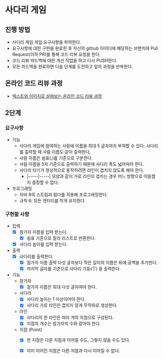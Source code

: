 # 사다리 게임

## 진행 방법

* 사다리 게임 게임 요구사항을 파악한다.
* 요구사항에 대한 구현을 완료한 후 자신의 github 아이디에 해당하는 브랜치에 Pull Request(이하 PR)를 통해 코드 리뷰 요청을 한다.
* 코드 리뷰 피드백에 대한 개선 작업을 하고 다시 PUSH한다.
* 모든 피드백을 완료하면 다음 단계를 도전하고 앞의 과정을 반복한다.

## 온라인 코드 리뷰 과정

* [텍스트와 이미지로 살펴보는 온라인 코드 리뷰 과정](https://github.com/nextstep-step/nextstep-docs/tree/master/codereview)

## 2단계

### 요구사항

- 기능
  - 사다리 게임에 참여하는 사람에 이름을 최대 5 글자까지 부여할 수 있다. 사다리를 출력할 때 사람 이름도 같이 출력한다.
  - 사람 이름은 쉼표(,)를 기준으로 구분한다.
  - 사람 이름을 5자 기준으로 출력하기 때문에 사다리 폭도 넓어져야 한다.
  - 사다리 타기가 정상적으로 동작하려면 라인이 겹치지 않도록 해야 한다.
    - |-----|-----| 모양과 같이 가로 라인이 겹치는 경우 어느 방향으로 이동할지 결정할 수 없다.
- 프로그래밍
  - 자바 8의 스트림과 람다를 적용해 프로그래밍한다.
  - 규칙 6: 모든 엔티티를 작게 유지한다.

### 구현할 사항

- 입력
  - [x] 참가자 이름을 입력 받는다.
    - [x] 쉼표 기준으로 잘라 리스트로 반환한다.
  - [x] 사다리 높이를 입력 받는다.
- 출력
  - [x] 사다리를 출력한다.
    - [x] 참가자 이름 출력 다섯 글자보다 작은 길이의 이름은 뒤에 공백을 추가한다.
    - [x] 마지막 글자를 기준으로 사다리 기둥('|') 을 출력한다.
- 기능
  - 참가자
    - [x] 참가자 이름은 최대 다섯 글자여야 한다.
  - 사다리
    - [x] 사다리 높이는 1 이상이어야 한다.
    - [x] 사다리 가로 라인은 겹치지 않게 무작위로 생성한다.
  - 라인
    - [x] 사다리의 한 라인은 여러 개의 지점으로 구성된다.
    - [x] 지점의 개수는 참가자의 수와 같아야 한다.
  - 지점 (Point)
    - [x] 한 지점은 다른 지점과 이어질 수도, 그렇지 않을 수도 있다.
    - [x] 이미 이어진 지점은 다른 지점과 다시 이어질 수 없다.



